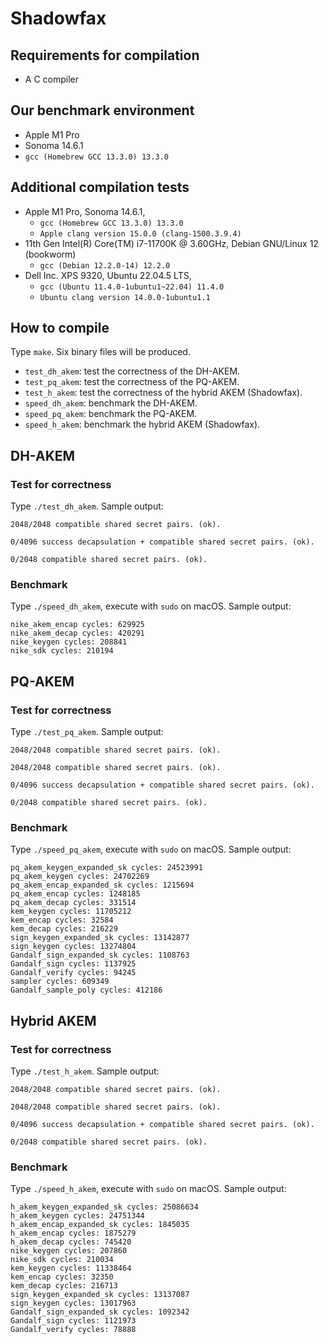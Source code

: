 
# Shadowfax

## Requirements for compilation
- A C compiler

## Our benchmark environment
- Apple M1 Pro
- Sonoma 14.6.1
- `gcc (Homebrew GCC 13.3.0) 13.3.0`

## Additional compilation tests
- Apple M1 Pro, Sonoma 14.6.1,
    - `gcc (Homebrew GCC 13.3.0) 13.3.0`
    - `Apple clang version 15.0.0 (clang-1500.3.9.4)`
- 11th Gen Intel(R) Core(TM) i7-11700K @ 3.60GHz, Debian GNU/Linux 12 (bookworm)
    - `gcc (Debian 12.2.0-14) 12.2.0`
- Dell Inc. XPS 9320, Ubuntu 22.04.5 LTS,
    - `gcc (Ubuntu 11.4.0-1ubuntu1~22.04) 11.4.0`
    - `Ubuntu clang version 14.0.0-1ubuntu1.1`

## How to compile
Type `make`. Six binary files will be produced.
- `test_dh_akem`: test the correctness of the DH-AKEM.
- `test_pq_akem`: test the correctness of the PQ-AKEM.
- `test_h_akem`: test the correctness of the hybrid AKEM (Shadowfax).
- `speed_dh_akem`: benchmark the DH-AKEM.
- `speed_pq_akem`: benchmark the PQ-AKEM.
- `speed_h_akem`: benchmark the hybrid AKEM (Shadowfax).

## DH-AKEM

### Test for correctness
Type `./test_dh_akem`. Sample output:
```
2048/2048 compatible shared secret pairs. (ok).

0/4096 success decapsulation + compatible shared secret pairs. (ok).

0/2048 compatible shared secret pairs. (ok).
```

### Benchmark
Type `./speed_dh_akem`, execute with `sudo` on macOS. Sample output:
```
nike_akem_encap cycles: 629925
nike_akem_decap cycles: 420291
nike_keygen cycles: 208841
nike_sdk cycles: 210194
```

## PQ-AKEM

### Test for correctness
Type `./test_pq_akem`. Sample output:
```
2048/2048 compatible shared secret pairs. (ok).

2048/2048 compatible shared secret pairs. (ok).

0/4096 success decapsulation + compatible shared secret pairs. (ok).

0/2048 compatible shared secret pairs. (ok).
```

### Benchmark
Type `./speed_pq_akem`, execute with `sudo` on macOS. Sample output:
```
pq_akem_keygen_expanded_sk cycles: 24523991
pq_akem_keygen cycles: 24702269
pq_akem_encap_expanded_sk cycles: 1215694
pq_akem_encap cycles: 1248185
pq_akem_decap cycles: 331514
kem_keygen cycles: 11705212
kem_encap cycles: 32584
kem_decap cycles: 216229
sign_keygen_expanded_sk cycles: 13142877
sign_keygen cycles: 13274804
Gandalf_sign_expanded_sk cycles: 1108763
Gandalf_sign cycles: 1137925
Gandalf_verify cycles: 94245
sampler cycles: 609349
Gandalf_sample_poly cycles: 412186
```

## Hybrid AKEM

### Test for correctness
Type `./test_h_akem`. Sample output:
```
2048/2048 compatible shared secret pairs. (ok).

2048/2048 compatible shared secret pairs. (ok).

0/4096 success decapsulation + compatible shared secret pairs. (ok).

0/2048 compatible shared secret pairs. (ok).
```

### Benchmark
Type `./speed_h_akem`, execute with `sudo` on macOS. Sample output:
```
h_akem_keygen_expanded_sk cycles: 25086634
h_akem_keygen cycles: 24751344
h_akem_encap_expanded_sk cycles: 1845035
h_akem_encap cycles: 1875279
h_akem_decap cycles: 745420
nike_keygen cycles: 207860
nike_sdk cycles: 210034
kem_keygen cycles: 11338464
kem_encap cycles: 32350
kem_decap cycles: 216713
sign_keygen_expanded_sk cycles: 13137087
sign_keygen cycles: 13017963
Gandalf_sign_expanded_sk cycles: 1092342
Gandalf_sign cycles: 1121973
Gandalf_verify cycles: 78888
```





